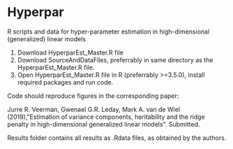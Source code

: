 # Hyperpar
R scripts and data for hyper-parameter estimation in high-dimensional (generalized) linear models

1. Download HyperparEst_Master.R file
2. Download SourceAndDataFiles, preferrably in same directory as the HyperparEst_Master.R file.
3. Open HyperparEst_Master.R file in R (preferrably >=3.5.0), install required packages and run code. 

Code should reproduce figures in the corresponding paper:

Jurre R. Veerman, Gwenael G.R. Leday, Mark A. van de Wiel (2019),"Estimation of variance components, 
heritability and the ridge penalty in high-dimensional generalized linear models". Submitted.

Results folder contains all results as .Rdata files, as obtained by the authors.
